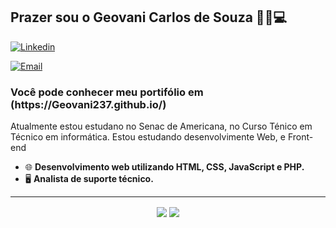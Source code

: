 <h2>Prazer sou o Geovani Carlos de Souza  🧑🏻💻</h2>

[![Linkedin](https://img.shields.io/badge/-LinkedIn-blue?style=flat&logo=Linkedin&logoColor=white)](https://www.linkedin.com/in/geovani-carlos-de-souza-43308a22b/)

[![Email](https://img.shields.io/badge/-Outlook-blue?style=flat&logo=Mail&logoColor=white)](mailto:geovanicsouza7@gmail.com)

<h3>Você pode conhecer meu portifólio em (https://Geovani237.github.io/)</h3>

Atualmente estou estudano no Senac de Americana, no Curso Ténico em Técnico em informática. Estou estudando desenvolvimente Web, e Front-end

- 🌐 <b>Desenvolvimento web utilizando HTML, CSS, JavaScript e PHP.</b>
- 🖥 <b>Analista de suporte técnico.</b>
<hr>
<p align="center"> 

  <img align="center" src="https://github-readme-stats.vercel.app/api?username=Geovani237&show_icons=true&layout=compact" />

  <img align="center" src="https://github-readme-stats.vercel.app/api/top-langs/?username=Geovani237&show_icons=true&layout=compact" />

</p>

